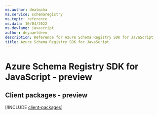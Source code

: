 ```yaml
---
ms.author: dealmaha
ms.service: schemaregistry
ms.topic: reference
ms.data: 10/04/2022
ms.devlang: javascript
author: deyaaeldeen
description: Reference for Azure Schema Registry SDK for JavaScript
title: Azure Schema Registry SDK for JavaScript
---
```

# Azure Schema Registry SDK for JavaScript - preview

## Client packages - preview
[!INCLUDE [client-packages](schema-registry-client-index.md)]